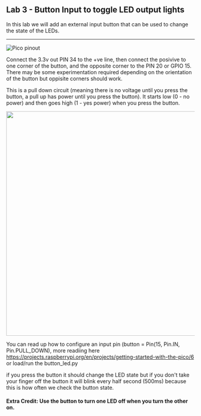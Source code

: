 ## Lab 3 - Button Input to toggle LED output lights

In this lab we will add an external input button that can be used to change the state of the LEDs.

---

![Pico pinout](https://cdn.mos.cms.futurecdn.net/NF4vsRaVqecVwjpmX8Cj8n-970-80.png)

Connect the 3.3v out PIN 34 to the +ve line, then connect the posivive to one corner of the button, and the opposite corner to the PIN 20 or GPIO 15. There may be some experimentation required depending on the orientation of the button but oppisite corners should work. 

This is a pull down circuit (meaning there is no voltage until you press the button, a pull up has power until you press the button). It starts low (0 - no power) and then goes high (1 - yes power) when you press the button. 

<img src="https://github.optum.com/MRIS-Pico-Labs/Labs/blob/master/Lab3/Lab3.png" width="600">

You can read up how to configure an input pin (button = Pin(15, Pin.IN, Pin.PULL_DOWN), more readiing here https://projects.raspberrypi.org/en/projects/getting-started-with-the-pico/6 or load/run the button_led.py

if you press the button it should change the LED state but if you don't take your finger off the button it will blink every half second (500ms) because this is how often we check the button state. 

#### Extra Credit: Use the button to turn one LED off when you turn the other on.
